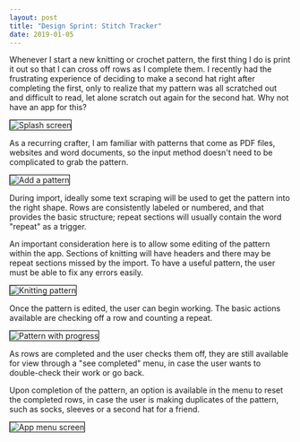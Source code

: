 ```yaml
---
layout: post
title: "Design Sprint: Stitch Tracker"
date: 2019-01-05
---
```


 Whenever I start a new knitting or crochet pattern, the first thing I do is print it out so that I can cross off rows as I complete them. I recently had the frustrating experience of deciding to make a second hat right after completing the first, only to realize that my pattern was all scratched out and difficult to read, let alone scratch out again for the second hat. Why not have an app for this?

 <img style="max-width:90%;height:auto;border:1px solid black;"
  src="/assets/sprints/stitch/splash.png"
  title="Splash screen">

 As a recurring crafter, I am familiar with patterns that come as PDF files, websites and word documents, so the input method doesn't need to be complicated to grab the pattern.

<img style="max-width:90%;height:auto;border:1px solid black;"
src="/assets/sprints/stitch/addpattern.png"
title="Add a pattern">

During import, ideally some text scraping will be used to get the pattern into the right shape. Rows are consistently labeled or numbered, and that provides the basic structure; repeat sections will usually contain the word "repeat" as a trigger.

An important consideration here is to allow some editing of the pattern within the app. Sections of knitting will have headers and there may be repeat sections missed by the import. To have a useful pattern, the user must be able to fix any errors easily.

<img style="max-width:90%;height:auto;border:1px solid black;"
src="/assets/sprints/stitch/pattern.png"
title="Knitting pattern">

Once the pattern is edited, the user can begin working. The basic actions available are checking off a row and counting a repeat.

<img style="max-width:90%;height:auto;border:1px solid black;"
src="/assets/sprints/stitch/completed.png"
title="Pattern with progress">

As rows are completed and the user checks them off, they are still available for view through a "see completed" menu, in case the user wants to double-check their work or go back.

Upon completion of the pattern, an option is available in the menu to reset the completed rows, in case the user is making duplicates of the pattern, such as socks, sleeves or a second hat for a friend.

<img style="max-width:90%;height:auto;border:1px solid black;"
src="/assets/sprints/stitch/menu.png"
title="App menu screen">
